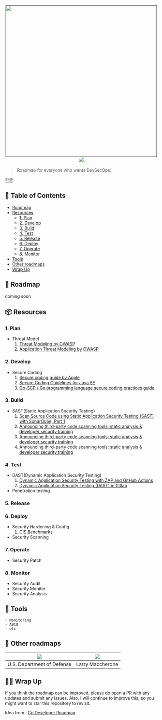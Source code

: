 <h1 align="center">
  <br>
  <a href=""><img src="https://user-images.githubusercontent.com/13212227/99404580-2374f000-292f-11eb-9348-284f24cca88c.png" alt="" width="500px;"></a>
  <br>
  <img src="https://img.shields.io/badge/PRs-welcome-blue"> 
</h1>

> Roadmap for everyone who wants DevSecOps.

[한글](./i18n/ko-KR/README.md)

## 📜 Table of Contents
- [Roadmap](#roadmap)
- [Resources](#resources)
  * [1. Plan](#1-plan)
  * [2. Develop](#2-develop)
  * [3. Build](#3-build)
  * [4. Test](#4-test)
  * [5. Release](#5-release)
  * [6. Deploy](#6-deploy)
  * [7. Operate](#7-operate)
  * [8. Monitor](#8-monitor)
- [Tools](#tools)
- [Other roadmaps](#other-roadmaps)
- [Wrap Up](#wrap-up)

## 💭 Roadmap
coming soon

## 📦 Resources
### 1. Plan
  - Threat Model
    1. [Threat Modeling by OWASP](https://owasp.org/www-community/Threat_Modeling)
    2. [Application Threat Modeling by OWASP](https://owasp.org/www-community/Application_Threat_Modeling)
### 2. Develop
  - Secure Coding
    1. [Secure coding guide by Apple](https://developer.apple.com/library/archive/documentation/Security/Conceptual/SecureCodingGuide/Introduction.html)
    2. [Secure Coding Guidelines for Java SE](https://www.oracle.com/java/technologies/javase/seccodeguide.html)
    3. [Go-SCP / Go programming language secure coding practices guide](https://github.com/OWASP/Go-SCP)
### 3. Build  
  - SAST(Static Application Security Testing)
    1. [Scan Source Code using Static Application Security Testing (SAST) with SonarQube, Part 1](https://medium.com/nycdev/scan-your-source-code-for-vulnerabilities-using-static-application-security-testing-sast-with-5f8ee1fdf9aa)
    2. [Announcing third-party code scanning tools: static analysis & developer security training](https://github.blog/2020-10-05-announcing-third-party-code-scanning-tools-static-analysis-and-developer-security-training/)
    3. [Announcing third-party code scanning tools: static analysis & developer security training](https://securitylab.github.com/tools/codeql)
    4. [Announcing third-party code scanning tools: static analysis & developer security training](https://github.com/returntocorp/semgrep)
### 4. Test
  - DAST(Dynamic Application Security Testing)
    1. [Dynamic Application Security Testing with ZAP and GitHub Actions](https://www.zaproxy.org/blog/2020-05-15-dynamic-application-security-testing-with-zap-and-github-actions/) 
    2. [Dynamic Application Security Testing (DAST) in Gitlab](https://docs.gitlab.com/ee/user/application_security/dast/)
  - Penetration testing
### 5. Release
### 6. Deploy
  - Security Hardening & Config
    1. [CIS Benchmarks](https://www.cisecurity.org/cis-benchmarks/)
  - Security Scanning
### 7. Operate
  - Security Patch
### 8. Monitor
  - Security Audit
  - Security Monitor
  - Security Analysis

## 🔩 Tools
    - Monitoring
    - ABCD
    - etc

## 🚀 Other roadmaps
| ![](https://media-exp1.licdn.com/dms/image/C4E12AQFQbzupC5vn1w/article-inline_image-shrink_1500_2232/0?e=1611187200&v=beta&t=wTgChj5fKaR8cZE_L2S8tqJRtHWgTRlkBrXff23t7iQ) | ![](https://media-exp1.licdn.com/dms/image/C4E12AQF7E1TAzUmVJA/article-inline_image-shrink_1500_2232/0?e=1611187200&v=beta&t=kOWtRXjjAcAi5F_KBA_Xe4tlIv_vehAhfV7NgOIz9jY) |
| ------------------------------------------------------------ | ------------------------------------------------------------ |
|   U.S. Department of Defense           | Larry Maccherone                                       |

## 🙏🏼 Wrap Up
If you think the roadmap can be improved, please do open a PR with any updates and submit any issues. Also, I will continue to improve this, so you might want to star this repository to revisit.

Idea from : [Go Developer Roadmap](https://github.com/Alikhll/golang-developer-roadmap)
